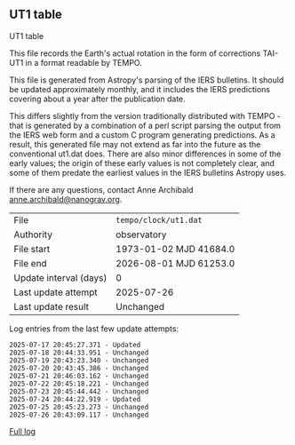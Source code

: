 
## UT1 table

UT1 table

This file records the Earth's actual rotation in the form of
corrections TAI-UT1 in a format readable by TEMPO.

This file is generated from Astropy's parsing of the IERS
bulletins. It should be updated approximately monthly, and it
includes the IERS predictions covering about a year after the
publication date.

This differs slightly from the version traditionally distributed
with TEMPO - that is generated by a combination of a perl script
parsing the output from the IERS web form and a custom C program
generating predictions. As a result, this generated file may not
extend as far into the future as the conventional ut1.dat does.
There are also minor differences in some of the early values; the
origin of these early values is not completely clear, and some of
them predate the earliest values in the IERS bulletins Astropy uses.

If there are any questions, contact Anne Archibald
<anne.archibald@nanograv.org>.

|     |     |
|:--- |:--- |
| File | `tempo/clock/ut1.dat` |
| Authority | observatory |
| File start | 1973-01-02 MJD 41684.0 |
| File end | 2026-08-01 MJD 61253.0 |
| Update interval (days) | 0 |
| Last update attempt | 2025-07-26 |
| Last update result | Unchanged |

Log entries from the last few update attempts:
```
2025-07-17 20:45:27.371 - Updated
2025-07-18 20:44:33.951 - Unchanged
2025-07-19 20:43:23.340 - Unchanged
2025-07-20 20:43:45.386 - Unchanged
2025-07-21 20:46:03.162 - Unchanged
2025-07-22 20:45:18.221 - Unchanged
2025-07-23 20:45:44.442 - Unchanged
2025-07-24 20:44:22.919 - Updated
2025-07-25 20:45:23.273 - Unchanged
2025-07-26 20:43:09.117 - Unchanged
```
[Full log](https://raw.githubusercontent.com/ipta/pulsar-clock-corrections/main/log/tempo/clock/ut1.dat.log)
